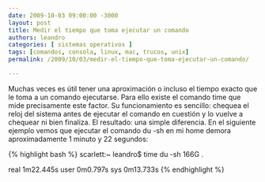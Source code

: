 ```yaml
---
date: 2009-10-03 09:00:00 -3000
layout: post
title: Medir el tiempo que toma ejecutar un comando
authors: leandro
categories: [ sistemas operativos ]
tags: [comandos, consola, linux, mac, trucos, unix]
permalink: /2009/10/03/medir-el-tiempo-que-toma-ejecutar-un-comando/

---
```


Muchas veces es útil tener una aproximación o incluso el tiempo exacto que le
toma a un comando ejecutarse. Para ello existe el comando time que mide
precisamente este factor. Su funcionamiento es sencillo: chequea el reloj del
sistema antes de ejecutar el comando en cuestión y lo vuelve a chequear ni bien
finaliza. <!-- more -->El resultado: una simple diferencia. En el siguiente
ejemplo vemos que ejecutar el comando du -sh en mi home demora aproximadamente
1 minuto y 22 segundos:

{% highlight bash %}
scarlett:~ leandro$ time du -sh
166G    .

real    1m22.445s
user    0m0.797s
sys     0m13.733s
{% endhighlight %}

